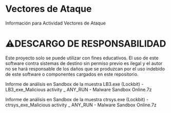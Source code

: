 # Vectores de Ataque
Información para Actividad Vectores de Ataque

# ⚠️DESCARGO DE RESPONSABILIDAD

Este proyecto solo se puede utilizar con fines educativos. El uso de este software contra sistemas de destino sin permiso previo es ilegal y el autor no se hará responsable de los daños que se produzcan por el uso indebido de este software o componentes cargados en este repositorio.

Informe de análisis en Sandbox de la muestra LB3.exe (Lockbit) - LB3_exe_Malicious activity _ ANY_RUN - Malware Sandbox Online.7z

Informe de análisis en Sandbox de la muestra ctrsys.exe (Lockbit) - ctrsys_exe_Malicious activity _ ANY_RUN - Malware Sandbox Online.7z
